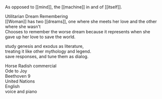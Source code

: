 As opposed to [[mind]], the [[machine]] in and of [[itself]].

Utilitarian Dream Remembering  
[[Woman]] has two [[dreams]], one where she meets her love and the other where she wasn't  
Chooses to remember the worse dream because it represents when she gave up her love to save the world.

study genesis and exodus as literature,  
treating it like other mythology and legend.  
save responses, and tune them as dialog.

Horse Radish commercial  
Ode to Joy  
Beethoven 9  
United Nations  
English  
voice and piano